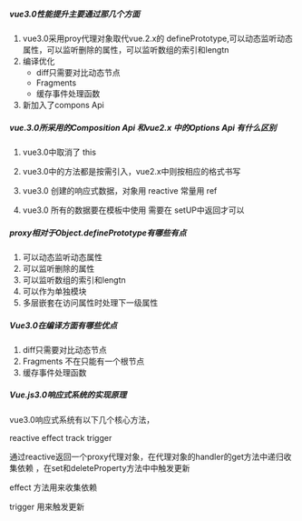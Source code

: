 #####  vue3.0性能提升主要通过那几个方面

1. vue3.0采用proy代理对象取代vue.2.x的 definePrototype,可以动态监听动态属性，可以监听删除的属性，可以监听数组的索引和lengtn
2. 编译优化
   * diff只需要对比动态节点
   * Fragments
   * 缓存事件处理函数
3. 新加入了compons Api

##### vue.3.0所采用的Composition Api 和vue2.x 中的Options Api 有什么区别

1. vue3.0中取消了 this

2. vue3.0中的方法都是按需引入，vue2.x中则按相应的格式书写

3. vue3.0 创建的响应式数据，对象用 reactive 常量用 ref 

4. vue3.0 所有的数据要在模板中使用 需要在 setUP中返回才可以

##### proxy相对于Object.definePrototype有哪些有点
1. 可以动态监听动态属性
2. 可以监听删除的属性
3. 可以监听数组的索引和lengtn
4. 可以作为单独模块
5. 多层嵌套在访问属性时处理下一级属性
##### Vue3.0在编译方面有哪些优点

1. diff只需要对比动态节点
2. Fragments 不在只能有一个根节点
3. 缓存事件处理函数

##### Vue.js3.0响应式系统的实现原理

vue3.0响应式系统有以下几个核心方法，

reactive effect track trigger

通过reactive返回一个proxy代理对象，在代理对象的handler的get方法中递归收集依赖 ，在set和deleteProperty方法中中触发更新

effect  方法用来收集依赖

trigger 用来触发更新

